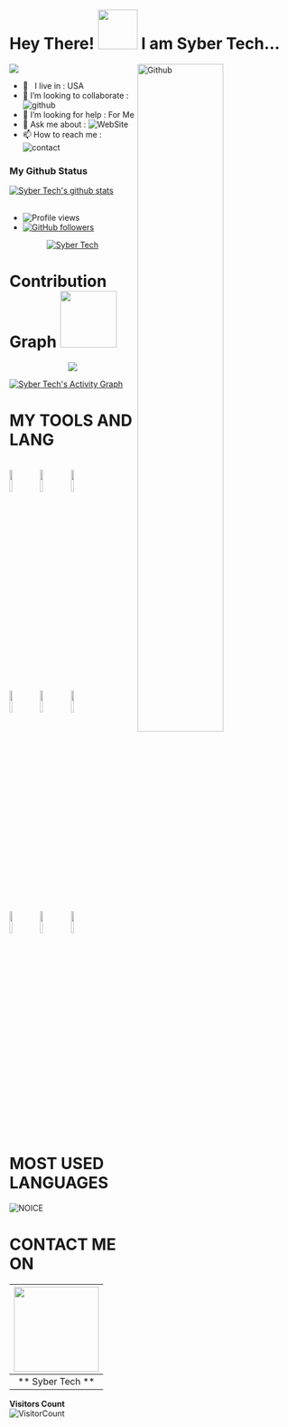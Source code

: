 # Hey There! <img src="https://i.pinimg.com/originals/01/63/6c/01636c5434cd0462086620c60fdfec16.gif" width="70px"> I am Syber Tech...

<img src="https://telegra.ph/file/8735eaafd545d5a17f6b9.jpg" style="max-width:100%;">
<img width="55%" align="right" alt="Github" src="https://raw.githubusercontent.com/onimur/.github/master/.resources/git-header.svg" />
<!-- Your badges
You can use the website to generate badges: https://shields.io/
-->

-  🚶‍ &nbsp; I live in : USA <br>
-  👯 I’m looking to collaborate : ![github](https://img.shields.io/badge/On-Github-black)  <br>
-  🤔 I’m looking for help : For  Me  <br>
-  💬 Ask me about : ![WebSite](https://img.shields.io/badge/Go%20to-Telegram-brightgreen) <br>
-  📫 How to reach me : ![contact](https://img.shields.io/badge/Contact%20me-On%20Telegram-blue)


### My Github Status

 <a href="https://github.com/Syber-Tech/handle-path-oz">
    <img align="center" alt=" Syber Tech's github stats" src="https://github-readme-stats.vercel.app/api?username=Syber-Tech&show_icons=true&theme=midnight-purple" />
  </a>

<br>
<br>

- ![Profile views](https://gpvc.arturio.dev/Syber-Tech)
- [![GitHub followers](https://img.shields.io/github/followers/Syber-Tech.svg?style=social&label=Follow&maxAge=2592000)](https://github.com/Syber-Tech?tab=followers)
  

<p align="center"> <a href="https://github.com/Syber-Tech"><img src="https://github-profile-trophy.vercel.app/?username=Syber-Tech&no-bg=true" alt="Syber Tech" /></a> </p>


# Contribution Graph <img src="https://octodex.github.com/images/daftpunktocat-thomas.gif" width=100px>

<p align="center">
  <a href="https://github.com/Syber-Tech">
    <img src="https://github-readme-streak-stats.herokuapp.com/?user=Syber-Tech#version3"/>
  </a>
</p>
<a href="h

  <a href="https://github.com/Syber-Tech"><img alt="Syber Tech's Activity Graph" src="https://activity-graph.herokuapp.com/graph?username=Syber-Tech&bg_color=1F222E&color=F8D866&line=F85D7F&point=FFFFFF&hide_border=true" /></a>






# MY TOOLS AND LANG

<p align ="left">
  <br />
  <code><img width="10%"  src="https://www.vectorlogo.zone/logos/json/json-ar21.svg"></code>                                       <code><img width="10%"   src="https://www.vectorlogo.zone/logos/git-scm/git-scm-ar21.svg"></code>
  <code><img width="10%"   src="https://www.vectorlogo.zone/logos/python/python-ar21.svg"></code>
  <br />
  <code><img width="10%"  src="https://www.vectorlogo.zone/logos/mysql/mysql-ar21.svg"></code>
  <code><img width="10%"  src="https://www.vectorlogo.zone/logos/sqlite/sqlite-ar21.svg"></code>
  <code><img width="10%"  src="https://www.vectorlogo.zone/logos/firebase/firebase-ar21.svg"></code>
  <br />
  <code><img width="10%"  src="https://www.vectorlogo.zone/logos/w3_html5/w3_html5-ar21.svg"></code>
  <code><img width="10%"  src="https://www.vectorlogo.zone/logos/github/github-ar21.svg"></code>
  <code><img width="10%"  src="https://www.vectorlogo.zone/logos/gitlab/gitlab-ar21.svg"></code>
  <br>
</p>  



# MOST USED LANGUAGES
![NOICE](https://github-readme-stats.vercel.app/api/top-langs/?username=Syber-Tech&theme=dark&show_icons=true)

# CONTACT ME ON

<!-- Your badges
You can use the website to generate badges: https://shields.io/
-->
| <a href="https://github.com/Syber-Tech"><img src="https://telegra.ph/file/8735eaafd545d5a17f6b9.jpg" width="150px" height="150px" /></a> |
|:---------------------------------------------------------------------------------------------------------------------------------------: |
|       ** Syber Tech **

                                                             
                                                              
 **Visitors Count**  
![VisitorCount](https://profile-counter.glitch.me/{SyberTech}/count.svg) 
                                                             
 
      
